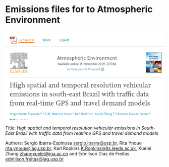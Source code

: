 Emissions files for to Atmospheric Environment
============

![](https://github.com/ibarraespinosa/ae1/raw/master/ae1.png)


Title: 
*High spatial and temporal resolution vehicular emissions in South-East Brazil with traffic data from realtime GPS and travel demand models* 

Authors: Sergio Ibarra-Espinosa sergio.ibarra@usp.br,  Rita Ynoue rita.ynoue@iag.usp.br, Karl Ropkins K.Ropkins@its.leeds.ac.uk, 
Xuelei Zhang zhangxuelei@iga.ac.cn and Edmilson Dias de Freitas edmilson.freitas@iag.usp.br

